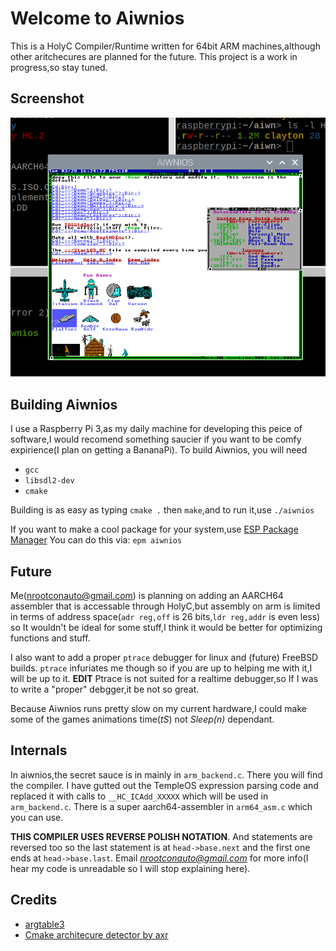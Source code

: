 # Welcome to Aiwnios

This is a HolyC Compiler/Runtime written for 64bit ARM machines,although other 
aritchecures are planned for the future. This project is a work in progress,so stay
tuned.

## Screenshot

![screenshot](scrot.png)

## Building Aiwnios

I use a Raspberry Pi 3,as my daily machine for developing this peice of software,I would recomend 
something saucier if you want to be comfy expirience(I plan on getting a BananaPi). To build Aiwnios, you
will need
- `gcc`
- `libsdl2-dev`
- `cmake`

Building is as easy as typing `cmake .` then `make`,and to run it,use `./aiwnios`

If you want to make a cool package for your system,use [ESP Package Manager](https://github.com/jimjag/epm/) You can do this via: `epm aiwnios`
## Future

Me(nrootconauto@gmail.com) is planning on adding an AARCH64 assembler that is accessable through HolyC,but 
assembly on arm is limited in terms of address space(`adr reg,off` is 26 bits,`ldr reg,addr` is even less) 
so It wouldn't be ideal for some stuff,I think it would be better for optimizing functions and stuff.

I also want to add a proper `ptrace` debugger for linux and (future) FreeBSD builds.
`ptrace` infuriates me though so if you are up to helping me with it,I will be up to it.
**EDIT** Ptrace is not suited for a realtime debugger,so If I was to write a "proper" debgger,it be not
so great.

Because Aiwnios runs pretty slow on my current hardware,I could make some of the games animations
time(*tS*) not *Sleep(n)* dependant.

## Internals

In aiwnios,the secret sauce is in mainly in `arm_backend.c`. There you will find the compiler.
I have gutted out the TempleOS expression parsing code and replaced it with calls to `__HC_ICAdd_XXXXX`
 which will be used in `arm_backend.c`. There is a super aarch64-assembler in `arm64_asm.c` 
 which you can use.
 
**THIS COMPILER USES REVERSE POLISH NOTATION**. And statements are reversed too so
the last statement is at `head->base.next` and the first one ends at `head->base.last`.
Email *nrootconauto@gmail.com* for more info(I hear my code is unreadable so I will stop
explaining here). 

## Credits 
- [argtable3](https://github.com/argtable/argtable3)
- [Cmake architecure detector by axr](https://github.com/axr/solar-cmake/blob/master/TargetArch.cmake)
